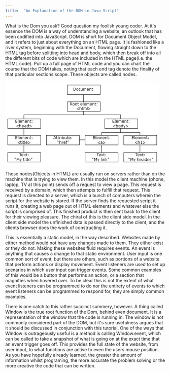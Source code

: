 ```yaml
---
title:  "An Explanation of the DOM in Java Script"
---
```


<p class="article_para">
What is the Dom you ask? Good question my foolish young coder.  At it's essence the DOM is a way of understanding a website, an outlook that has been codified into JavaScript. DOM is short for Document Object Model, and it refers to just about everything on an HTML page.  It is fashioned like a river system, beginning with the Document, flowing straight down to the HTML tag before splitting into head and body, which then break off into all the different bits of code which are included in the HTML page(i.e. the HTML code).  Pull up a full page of HTML code and you can chart the course that the DOM takes, noting that each end tag denote the finality of that particular sections scope.  These objects are called nodes.
</p>

<img src="/assets/dom.gif" class="articleImage" alt="Visual interpretation of the dom">

<p class="article_para">
These nodes(Objects in HTML) are usually run on servers rather than on the machine that is trying to view them.   In this model the client machine (phone, laptop, TV at this point) sends off a request to view a page.  This request is received by a domain, which then attempts to fulfill that request.  This request is directed to a server, which is a bunch of computers wherein the script for the website is stored. If the server finds the requested script it runs it, creating a web page out of HTML elements and whatever else the script is comprised of.  This finished product is then sent back to the client for their viewing pleasure.  The chiral of this is the client side model. In the client side model the unfinished data is passed directly to the client, and the clients browser does the work of constructing it.  
</p>



<p class="article_para">
This is essentially a static model, in the way described. Websites made by either method would not have any changes made to them.  They either exist or they do not.  Making these websites fluid requires events.  An event is anything that causes a change to that static environment.  User input is one common sort of event, but there are others, such as portions of a website that perform actions or display movement.  Event listeners are used to set up scenarios in which user input can trigger events.  Some common examples of this would be a button that performs an action, or a section that magnifies when hovered over.  To be clear this is not the extent of what event listeners can be programmed to do nor the entirety of events to which event listeners can be programmed to respond for, they are simply common examples.  
</p>

<p class="article_para">
There is one catch to this rather succinct summery, however.  A thing called Window is the true root function of the Dom, behind even document. It is a representation of the window that the code is running in.  The window is not commonly considered part of the DOM, but it's sure usefulness argues that it should be discussed in conjunction with this tutorial. One of the ways that Window is outrageously useful is a method is calling Window.event, which can be called to take a snapshot of what is going on at the exact time that an event trigger goes off.  This provides the full state of the website, from user input, to what functions are active to even the users mouse position.  As you have hopefully already learned, the greater the amount of information whilst programing, the more accurate the problem solving or the more creative the code that can be written.
</p>